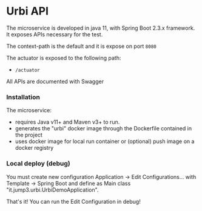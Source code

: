 # Urbi API

The microservice is developed in java 11, with Spring Boot 2.3.x framework.
It exposes APIs necessary for the test.

The context-path is the default and it is expose on port ```8080 ```

The actuator is exposed to the following path:
  - ```/actuator```
 
All APIs are documented with Swagger


### Installation

The microservice:
  - requires Java v11+ and Maven  v3+ to run.
  - generates the "urbi" docker image through the Dockerfile contained in the project
  - uses docker image for local run container or (optional) push image on a docker registry

### Local deploy (debug)

You must create new configuration Application -> Edit Configurations... with Template -> Spring Boot 
and define as Main class "it.jump3.urbi.UrbiDemoApplication".

That's it! You can run the Edit Configuration in debug!